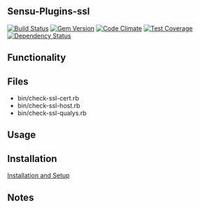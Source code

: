 ## Sensu-Plugins-ssl

[ ![Build Status](https://travis-ci.org/sensu-plugins/sensu-plugins-ssl.svg?branch=master)](https://travis-ci.org/sensu-plugins/sensu-plugins-ssl)
[![Gem Version](https://badge.fury.io/rb/sensu-plugins-ssl.svg)](http://badge.fury.io/rb/sensu-plugins-ssl)
[![Code Climate](https://codeclimate.com/github/sensu-plugins/sensu-plugins-ssl/badges/gpa.svg)](https://codeclimate.com/github/sensu-plugins/sensu-plugins-ssl)
[![Test Coverage](https://codeclimate.com/github/sensu-plugins/sensu-plugins-ssl/badges/coverage.svg)](https://codeclimate.com/github/sensu-plugins/sensu-plugins-ssl)
[![Dependency Status](https://gemnasium.com/sensu-plugins/sensu-plugins-ssl.svg)](https://gemnasium.com/sensu-plugins/sensu-plugins-ssl)

## Functionality

## Files
 * bin/check-ssl-cert.rb
 * bin/check-ssl-host.rb
 * bin/check-ssl-qualys.rb

## Usage

## Installation

[Installation and Setup](http://sensu-plugins.io/docs/installation_instructions.html)

## Notes
